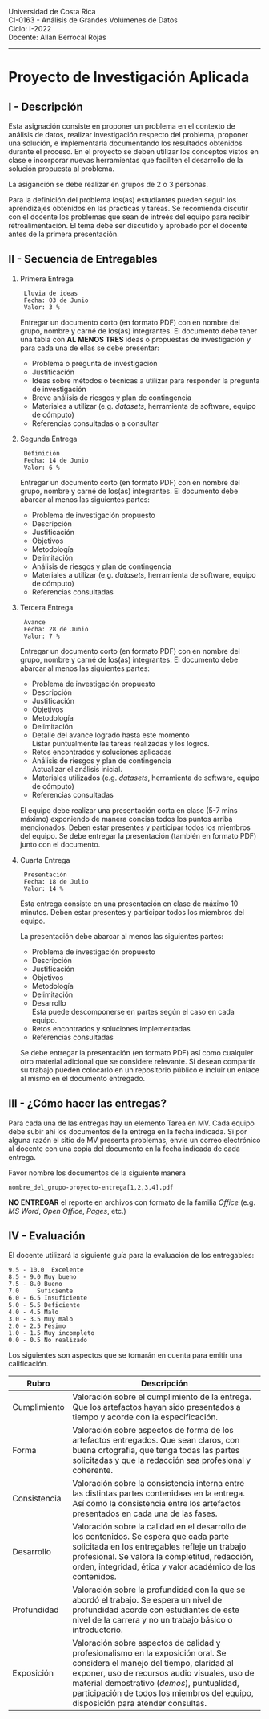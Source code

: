 Universidad de Costa Rica <br>
CI-0163 - Análisis de Grandes Volúmenes de Datos <br>
Ciclo: I-2022 <br>
Docente: Allan Berrocal Rojas

---

# Proyecto de Investigación Aplicada

## I - Descripción

Esta asignación consiste en proponer un problema en el contexto de análisis de datos, realizar investigación respecto del problema, proponer una solución, e implementarla documentando los resultados obtenidos durante el proceso. En el proyecto se deben utilizar los conceptos vistos en clase e incorporar nuevas herramientas que faciliten el desarrollo de la solución propuesta al problema.

La asiganción se debe realizar en grupos de 2 o 3 personas.

Para la definición del problema los(as) estudiantes pueden seguir los aprendizajes obtenidos en las prácticas y tareas. Se recomienda discutir con el docente los problemas que sean de intreés del equipo para recibir retroalimentación. El tema debe ser discutido y aprobado por el docente antes de la primera presentación. 

## II - Secuencia de Entregables
  
1. Primera Entrega
		
		Lluvia de ideas
		Fecha: 03 de Junio
		Valor: 3 %

	Entregar un documento corto (en formato PDF) con en nombre del grupo, nombre y carné de los(as) integrantes. El documento debe tener una tabla con **AL MENOS TRES** ideas o propuestas de investigación y para cada una de ellas se debe presentar:
	- Problema o pregunta de investigación
	- Justificación
	- Ideas sobre métodos o técnicas a utilizar para responder la pregunta de investigación
	- Breve análisis de riesgos y plan de contingencia
	- Materiales a utilizar (e.g. _datasets_, herramienta de software, equipo de cómputo)
	- Referencias consultadas o a consultar

2. Segunda Entrega
		
		Definición
		Fecha: 14 de Junio
		Valor: 6 %

	Entregar un documento corto (en formato PDF) con en nombre del grupo, nombre y carné de los(as) integrantes. El documento debe abarcar al menos las siguientes partes:
	- Problema de investigación propuesto
 	- Descripción
	- Justificación
	- Objetivos
	- Metodología
	- Delimitación
	- Análisis de riesgos y plan de contingencia
	- Materiales a utilizar (e.g. _datasets_, herramienta de software, equipo de cómputo)
	- Referencias consultadas


2. Tercera Entrega

		Avance
		Fecha: 28 de Junio
		Valor: 7 %

	Entregar un documento corto (en formato PDF) con en nombre del grupo, nombre y carné de los(as) integrantes. El documento debe abarcar al menos las siguientes partes:
	- Problema de investigación propuesto
 	- Descripción
	- Justificación
	- Objetivos
	- Metodología
	- Delimitación
	- Detalle del avance logrado hasta este momento <br>
		Listar puntualmente las tareas realizadas y los logros.
	- Retos encontrados y soluciones aplicadas
	- Análisis de riesgos y plan de contingencia <br>
		Actualizar el análisis inicial.
	- Materiales utilizados (e.g. _datasets_, herramienta de software, equipo de cómputo)
	- Referencias consultadas

	El equipo debe realizar una presentación corta en clase (5-7 mins máximo) exponiendo de manera concisa todos los puntos arriba mencionados. Deben estar presentes y participar todos los miembros del equipo. Se debe entregar la presentación (también en formato PDF) junto con el documento. 

3. Cuarta Entrega
	
		Presentación
		Fecha: 18 de Julio
		Valor: 14 %

	Esta entrega consiste en una presentación en clase de máximo 10 minutos. Deben estar presentes y participar todos los miembros del equipo.

	La presentación debe abarcar al menos las siguientes partes:

	- Problema de investigación propuesto
 	- Descripción
	- Justificación
	- Objetivos
	- Metodología
	- Delimitación
	- Desarrollo <br>
		Esta puede descomponerse en partes según el caso en cada equipo.	
	- Retos encontrados y soluciones implementadas
	- Referencias consultadas

	 Se debe entregar la presentación (en formato PDF) así como cualquier otro material adicional que se considere relevante. Si desean compartir su trabajo pueden colocarlo en un repositorio público e incluir un enlace al mismo en el documento entregado.
		

## III - ¿Cómo hacer las entregas?

Para cada una de las entregas hay un elemento Tarea en MV. Cada equipo debe subir ahí los documentos de la entrega en la fecha indicada. Si por alguna razón el sitio de MV presenta problemas, envíe un correo electrónico al docente con una copia del documento en la fecha indicada de cada entrega. 

Favor nombre los documentos de la siguiente manera 

`nombre_del_grupo-proyecto-entrega[1,2,3,4].pdf`

**NO ENTREGAR**  el reporte en archivos con formato de la familia *Office* (e.g. *MS Word*, *Open Office*, *Pages*, etc.)


## IV - Evaluación

El docente utilizará la siguiente guía para la evaluación de los entregables:

	9.5 - 10.0  Excelente
	8.5 - 9.0 Muy bueno
	7.5 - 8.0 Bueno
   	7.0     Suficiente
	6.0 - 6.5 Insuficiente
	5.0 - 5.5 Deficiente
	4.0 - 4.5 Malo
	3.0 - 3.5 Muy malo
	2.0 - 2.5 Pésimo
	1.0 - 1.5 Muy incompleto
	0.0 - 0.5 No realizado
 
Los siguientes son aspectos que se tomarán en cuenta para emitir una calificación. 
	
Rubro | Descripción
------|----------
Cumplimiento | Valoración sobre el cumplimiento de la entrega. Que los artefactos hayan sido presentados a tiempo y acorde con la especificación.
Forma | Valoración sobre aspectos de forma de los artefactos entregados. Que sean claros, con buena ortografía, que tenga todas las partes solicitadas y que la redacción sea profesional y coherente.   
Consistencia  | Valoración sobre la consistencia interna entre las distintas partes contenidaas en la entrega. Así como la consistencia entre los artefactos presentados en cada una de las fases.
Desarrollo  | Valoración sobre la calidad en el desarrollo de los contenidos. Se espera que cada parte solicitada en los entregables refleje un trabajo profesional. Se valora la completitud, redacción, orden, integridad, ética y valor académico de los contenidos.
Profundidad | Valoración sobre la profundidad con la que se abordó el trabajo. Se espera un nivel de profundidad acorde con estudiantes de este nivel de la carrera y no un trabajo básico o introductorio. 
Exposición | Valoración sobre aspectos de calidad y profesionalismo en la exposición oral. Se considera el manejo del tiempo, claridad al exponer, uso de recursos audio visuales, uso de material demostrativo (_demos_), puntualidad, participación de todos los miembros del equipo, disposición para atender consultas. 
	



